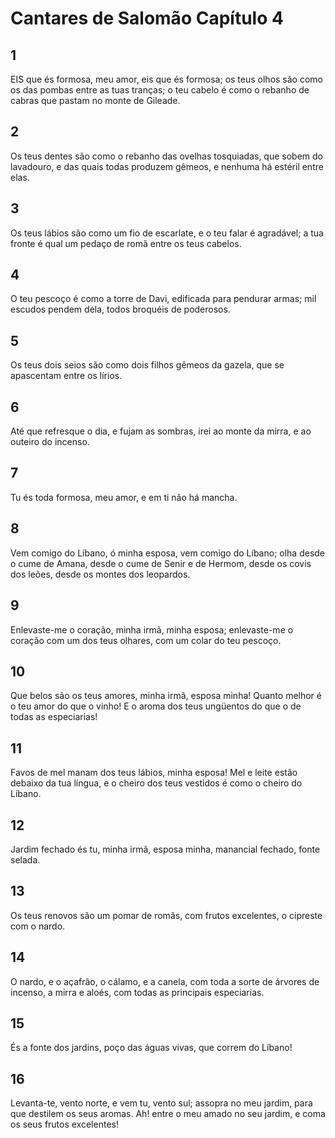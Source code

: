 # Cantares de Salomão Capítulo 4

## 1
EIS que és formosa, meu amor, eis que és formosa; os teus olhos são como os das pombas entre as tuas tranças; o teu cabelo é como o rebanho de cabras que pastam no monte de Gileade.

## 2
Os teus dentes são como o rebanho das ovelhas tosquiadas, que sobem do lavadouro, e das quais todas produzem gêmeos, e nenhuma há estéril entre elas.

## 3
Os teus lábios são como um fio de escarlate, e o teu falar é agradável; a tua fronte é qual um pedaço de romã entre os teus cabelos.

## 4
O teu pescoço é como a torre de Davi, edificada para pendurar armas; mil escudos pendem dela, todos broquéis de poderosos.

## 5
Os teus dois seios são como dois filhos gêmeos da gazela, que se apascentam entre os lírios.

## 6
Até que refresque o dia, e fujam as sombras, irei ao monte da mirra, e ao outeiro do incenso.

## 7
Tu és toda formosa, meu amor, e em ti não há mancha.

## 8
Vem comigo do Líbano, ó minha esposa, vem comigo do Líbano; olha desde o cume de Amana, desde o cume de Senir e de Hermom, desde os covis dos leões, desde os montes dos leopardos.

## 9
Enlevaste-me o coração, minha irmã, minha esposa; enlevaste-me o coração com um dos teus olhares, com um colar do teu pescoço.

## 10
Que belos são os teus amores, minha irmã, esposa minha! Quanto melhor é o teu amor do que o vinho! E o aroma dos teus ungüentos do que o de todas as especiarias!

## 11
Favos de mel manam dos teus lábios, minha esposa! Mel e leite estão debaixo da tua língua, e o cheiro dos teus vestidos é como o cheiro do Líbano.

## 12
Jardim fechado és tu, minha irmã, esposa minha, manancial fechado, fonte selada.

## 13
Os teus renovos são um pomar de romãs, com frutos excelentes, o cipreste com o nardo.

## 14
O nardo, e o açafrão, o cálamo, e a canela, com toda a sorte de árvores de incenso, a mirra e aloés, com todas as principais especiarias.

## 15
És a fonte dos jardins, poço das águas vivas, que correm do Líbano!

## 16
Levanta-te, vento norte, e vem tu, vento sul; assopra no meu jardim, para que destilem os seus aromas. Ah! entre o meu amado no seu jardim, e coma os seus frutos excelentes!

